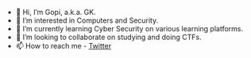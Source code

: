 - 👋 Hi, I’m Gopi, a.k.a. GK.
- 👀 I’m interested in Computers and Security.
- 🌱 I’m currently learning Cyber Security on various learning platforms.
- 💞️ I’m looking to collaborate on studying and doing CTFs.
- 📫 How to reach me - [Twitter](https://twitter.com/g0p1_gk)

<!---
g0p1-gk/g0p1-gk is a ✨ special ✨ repository because its `README.md` (this file) appears on your GitHub profile.
You can click the Preview link to take a look at your changes.
--->
